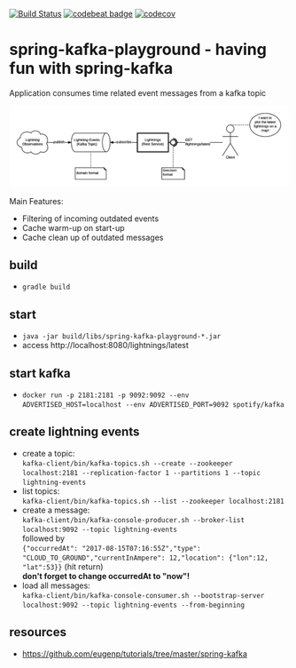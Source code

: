 [![Build Status](https://travis-ci.org/dnltsk/spring-kafka-playground.svg?branch=master)](https://travis-ci.org/dnltsk/spring-kafka-playground)
[![codebeat badge](https://codebeat.co/badges/555afdb7-034d-436c-84b6-014402b445eb)](https://codebeat.co/projects/github-com-dnltsk-spring-kafka-playground-master)
[![codecov](https://codecov.io/gh/dnltsk/spring-kafka-playground/branch/master/graph/badge.svg)](https://codecov.io/gh/dnltsk/spring-kafka-playground)

# spring-kafka-playground - having fun with spring-kafka 

Application consumes time related event messages from a kafka topic

![Diagram](/src/main/resources/META-INF/spring-kafka-playground.png)

Main Features:

* Filtering of incoming outdated events
* Cache warm-up on start-up
* Cache clean up of outdated messages

## build

* `gradle build`

## start 

* `java -jar build/libs/spring-kafka-playground-*.jar`
* access http://localhost:8080/lightnings/latest

## start kafka

* `docker run -p 2181:2181 -p 9092:9092 --env ADVERTISED_HOST=localhost --env ADVERTISED_PORT=9092 spotify/kafka`

## create lightning events


* create a topic:<br> 
  `kafka-client/bin/kafka-topics.sh --create --zookeeper localhost:2181 --replication-factor 1 --partitions 1 --topic lightning-events`
* list topics:<br>
  `kafka-client/bin/kafka-topics.sh --list --zookeeper localhost:2181`
* create a message:<br>
  `kafka-client/bin/kafka-console-producer.sh --broker-list localhost:9092 --topic lightning-events`<br>
  followed by<br>
  `{"occurredAt": "2017-08-15T07:16:55Z","type": "CLOUD_TO_GROUND","currentInAmpere": 12,"location": {"lon":12, "lat":53}}` (hit return)<br>
  **don't forget to change occurredAt to "now"!**
* load all messages:<br>
  `kafka-client/bin/kafka-console-consumer.sh --bootstrap-server localhost:9092 --topic lightning-events --from-beginning`
  
## resources

* https://github.com/eugenp/tutorials/tree/master/spring-kafka